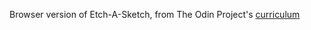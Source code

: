 Browser version of Etch-A-Sketch, from The Odin Project's <a href="https://www.theodinproject.com/courses/web-development-101/lessons/etch-a-sketch-project">curriculum</a>
